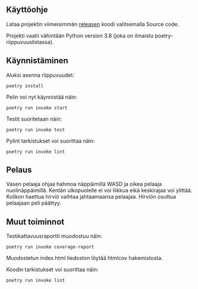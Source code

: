 ## Käyttöohje

Lataa projektin viimeisimmän [releasen](https://github.com/Yytsi/ot-harjoitustyo/releases/tag/loppupalautus) koodi valitsemalla Source code.

Projekti vaatii vähintään Python version 3.8 (joka on ilmaistu poetry- riippuvuuslistassa).

## Käynnistäminen
Aluksi asenna riippuvuudet:
```
poetry install
```

Pelin voi nyt käynnistää näin:
```
poetry run invoke start
```

Testit suoritetaan näin:
```
poetry run invoke test
```

Pylint tarkistukset voi suorittaa näin:
```
poetry run invoke lint
```

## Pelaus
Vasen pelaaja ohjaa hahmoa näppäimillä WASD ja oikea pelaaja nuolinäppäimillä. Kentän ulkopuolelle ei voi liikkua eikä keskirajaa voi ylittää. Kolikon haettua hirviö vaihtaa jahtaamaansa pelaajaa. Hirviön osuttua pelaajaan peli päättyy.

## Muut toiminnot
Testikattavuusraportti muodostuu näin:
```
poetry run invoke coverage-report
```
Muodostetun index.html tiedoston löytää htmlcov hakemistosta.


Koodin tarkistukset voi suorittaa näin:
```
poetry run invoke lint
```
